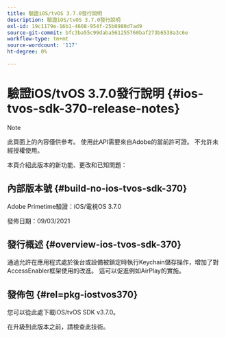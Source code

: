 ```yaml
---
title: 驗證iOS/tvOS 3.7.0發行說明
description: 驗證iOS/tvOS 3.7.0發行說明
exl-id: 19c1179e-16b1-4608-954f-25b0980d7ad9
source-git-commit: bfc3ba55c99daba561255760baf273b6538a3c6e
workflow-type: tm+mt
source-wordcount: '117'
ht-degree: 0%

---
```


# 驗證iOS/tvOS 3.7.0發行說明 {#ios-tvos-sdk-370-release-notes}

>[!NOTE]
>
>此頁面上的內容僅供參考。 使用此API需要來自Adobe的當前許可證。 不允許未經授權使用。

本頁介紹此版本的新功能、更改和已知問題：

## 內部版本號 {#build-no-ios-tvos-sdk-370}

Adobe Primetime驗證：iOS/電視OS 3.7.0

發佈日期：09/03/2021



## 發行概述 {#overview-ios-tvos-sdk-370}

通過允許在應用程式處於後台或設備被鎖定時執行Keychain儲存操作，增加了對AccessEnabler框架使用的改進。 這可以促進例如AirPlay的實施。

## 發佈包 {#rel=pkg-iostvos370}

您可以從此處下載iOS/tvOS SDK v3.7.0。

在升級到此版本之前，請檢查此技術。
